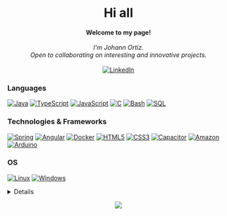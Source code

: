 <h1 align="center">Hi all</h1>

<p align="center">
    <b>Welcome to my page!</b><br><br>
    <i>
        I'm Johann Ortiz.<br>
        Open to collaborating on interesting and innovative projects.<br>
    </i>
    <br>
    <a href="https://www.linkedin.com/in/johannrop">
        <img src="https://img.shields.io/badge/LinkedIn-blue?style=flat-square&logo=linkedin" alt="LinkedIn">
    </a>
  
  
</p>

### Languages
[![Java](https://img.shields.io/badge/java-black?style=for-the-badge&logo=openjdk)](https://github.com/johannrop)
[![TypeScript](https://img.shields.io/badge/typescript-black?style=for-the-badge&logo=typescript)](https://github.com/johannrop)
[![JavaScript](https://img.shields.io/badge/javascript-black?style=for-the-badge&logo=javascript)](https://github.com/johannrop)
[![C](https://img.shields.io/badge/c-black?style=for-the-badge&logo=c)](https://github.com/johannrop)
[![Bash](https://img.shields.io/badge/bash-black?style=for-the-badge&logo=gnu-bash&logoColor=white)](https://github.com/johannrop)
[![SQL](https://img.shields.io/badge/sql-black?style=for-the-badge&logo=mysql)](https://github.com/johannrop)


### Technologies & Frameworks
[![Spring](https://img.shields.io/badge/spring-black?style=for-the-badge&logo=spring)](https://github.com/johannrop)
[![Angular](https://img.shields.io/badge/angular-black?style=for-the-badge&logo=angular)](https://github.com/johannrop)
[![Docker](https://img.shields.io/badge/docker-black?style=for-the-badge&logo=docker)](https://hub.docker.com/u/johannrop)
[![HTML5](https://img.shields.io/badge/html5-black?style=for-the-badge&logo=html5)](https://github.com/johannrop)
[![CSS3](https://img.shields.io/badge/css3-black?style=for-the-badge&logo=css3)](https://github.com/johannrop)
[![Capacitor](https://img.shields.io/badge/capacitor-black?style=for-the-badge&logo=Capacitor)](https://github.com/johannrop)
[![Amazon](https://img.shields.io/badge/amazon%20ec2-black?style=for-the-badge&logo=amazonaws)](https://github.com/johannrop)
[![Arduino](https://img.shields.io/badge/Arduino-black?style=for-the-badge&logo=Arduino)](https://github.com/johannrop)


### OS
[![Linux](https://img.shields.io/badge/linux-black?style=for-the-badge&logo=Linux)](https://github.com/johannrop)
[![Windows](https://img.shields.io/badge/Windows-black?style=for-the-badge&logo=Windows)](https://github.com/johannrop)

<details>
<p align="center">
  <a href="https://github.com/johannrop">
    <img src="http://github-profile-summary-cards.vercel.app/api/cards/profile-details?username=johannrop&theme=transparent" />
  </a>
  <a href="https://github.com/johannrop">
    <img src="https://github-readme-streak-stats.herokuapp.com/?user=johannrop&hide_border=true&card_width=338&theme=transparent" />
  </a>
</details>

<p align="center">
  <a href="https://github.com/johannrop">
    <img src="https://komarev.com/ghpvc/?username=johannrop&color=blue&style=flat)" />
  </a>
</p>





